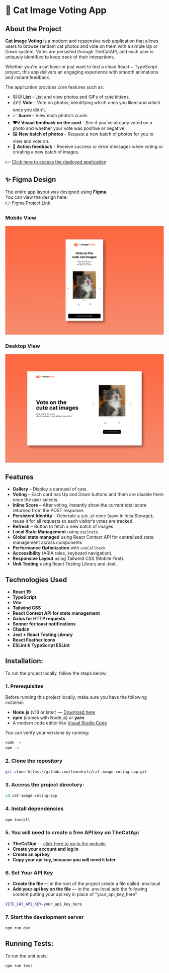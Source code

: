 # 🐾 Cat Image Voting App

## About the Project

**Cat Image Voting** is a modern and responsive web application that allows users to browse random cat photos and vote on them with a simple Up or Down system. Votes are persisted through TheCatAPI, and each user is uniquely identified to keep track of their interactions.

Whether you're a cat lover or just want to test a clean React + TypeScript project, this app delivers an engaging experience with smooth animations and instant feedback.

The application provides core features such as:

- 🐱🐱 **List** - List and view photos and GIFs of cute kittens.
- 👍👎 **Vote** - Vote on photos, identifying which ones you liked and which ones you didn't.
- 📈 **Score** - View each photo's score.
- ❤️💔 **Visual feedback on the card** - See if you've already voted on a photo and whether your vote was positive or negative.
- 🖼️ **New batch of photos** - Request a new batch of photos for you to view and vote on.
- 🚨 **Action feedback** - Receive success or error messages when voting or creating a new batch of images.

👉 [Click here to access the deployed application](https://cat-image-voting-app-five.vercel.app/)

## ✨ Figma Design

The entire app layout was designed using **Figma**.  
You can view the design here:  
👉 [Figma Project Link](https://www.figma.com/design/ffcS9ZL5vOtn8o3vxCDTbZ/Untitled?node-id=1093-2&t=JzgPt4IQ1lDEonnt-1)

### Mobile View

![Mobile mockup](./readme-assets/mobileMockup.png)

### Desktop View

![Desktop mockup](./readme-assets/desktopMockup.png)

## Features

- **Gallery** – Display a carousel of cats.
- **Voting** – Each card has Up and Down buttons and them are disable them once the user selects.
- **Inline Score** – After voting, instantly show the current total score returned from
the POST response.
- **Persistent Identity** – Generate a `sub_id` once (save in localStorage); reuse it for
all requests so each visitor’s votes are tracked.
- **Refresh** – Button to fetch a new batch of images
- **Local State Management** using `useState`.
- **Global state managed** using React Context API for centralized state management across components
- **Performance Optimization** with `useCallback`.
- **Accessibility** (ARIA roles, keyboard navigation).
- **Responsive Layout** using Tailwind CSS (Mobile First).
- **Unit Testing** using React Testing Library and Jest.

## Technologies Used

- **React 19**
- **TypeScript**
- **Vite**
- **Tailwind CSS**
- **React Context API for state management**
- **Axios for HTTP requests**
- **Sonner for toast notifications**
- **Chadcn**
- **Jest + React Testing Library**
- **React Feather Icons**
- **ESLint & TypeScript ESLint**

## Installation:

To run the project locally, follow the steps below:

### 1. Prerequisites

Before running this project locally, make sure you have the following installed:

- **Node.js** (v18 or later) — [Download here](https://nodejs.org/)
- **npm** (comes with Node.js) or **yarn**
- A modern code editor like [Visual Studio Code](https://code.visualstudio.com/)

You can verify your versions by running:

```bash
node -v
npm -v
```


### 2. Clone the repository

```bash
git clone https://github.com/leandrofc/cat-image-voting-app.git
```

### 3. Access the project directory:

```sh
cd cat-image-voting-app
```

### 4. Install dependencies

```bash
npm install
```

### 5. You will need to create a free API key on TheCatApi

- **TheCaTApi** — [click here to go to the website](https://thecatapi.com/)
- **Create your account and log in**
- **Create an api key**
- **Copy your api key, because you will need it later**

### 6. Set Your API Key

- **Create the file** — in the root of the project create a file called .env.local
- **Add your api key on the file** — in the .env.local add the following content putting your api key in place of "your_api_key_here"
```bash
VITE_CAT_API_KEY=your_api_key_here
```

### 7. Start the development server

```bash
npm run dev
```

## Running Tests:

To run the unit tests:
```bash
npm run test
```
